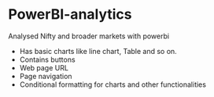 # PowerBI-analytics
Analysed Nifty and broader markets with powerbi


- Has basic charts like line chart, Table and so on.
- Contains buttons
- Web page URL
- Page navigation
- Conditional formatting for charts and other functionalities 

